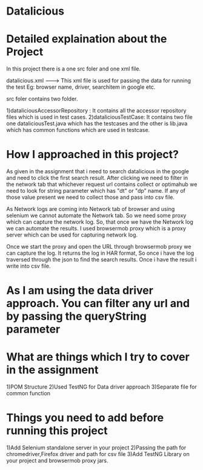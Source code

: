 # Datalicious

# Detailed explaination about the Project

In this project there is a one src foler and one xml file.

datalicious.xml --->  This xml file is used for passing the data for running the test Eg: browser name, driver, searchitem in google etc.

src foler contains two folder.

1)dataliciousAccessorRepository	: It contains all the accessor repository files which is used in test cases.
2)dataliciousTestCase: It contains two file one dataliciousTest.java which has the testcases and the other is lib.java which has common functions which are used in testcase.


# How I approached in this project?

As given in the assignment that i need to search datalicious in the google and need to click the first search result. After clicking we need to filter in the network tab that whichever request url contains collect or optimahub we need to look for string parameter which has "dt" or "dp" name. If any of those value present we need to collect those and pass into csv file.

As Network logs are coming into Network tab of browser and using selenium we cannot automate the Network tab. So we need some proxy which can capture the network log. So, that once we have the Network log we can automate the results. I used browsermob proxy which is a proxy server which can be used for capturing network log. 

Once we start the proxy and open the URL through browsermob proxy we can capture the log. It returns the log in HAR format, So once i have the log traversed through the json to find the search results. Once i have the result i write into csv file. 


# As I am using the data driver approach. You can filter any url and by passing the queryString parameter
<parameter name="SearchItem" value="datalicious"/>
<parameter name="filter_URL_1" value="collect"/>
<parameter name="filter_URL_2" value="optimahub"/>
<parameter name="QueryStringName_1" value="dt"/>
<parameter name="QueryStringName_2" value="dp"/>

# What are things which I try to cover in the assignment

1)POM Structure
2)Used TestNG for Data driver approach
3)Separate file for common function

# Things you need to add before running this project
1)Add Selenium standalone server in your project
2)Passing the path for chromedriver,Firefox driver and path for csv file
3)Add TestNG Library on your project and browsermob proxy jars.















